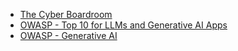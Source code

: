 - [The Cyber Boardroom](https://www.thecyberboardroom.com)
- [OWASP - Top 10 for LLMs and Generative AI Apps](https://genai.owasp.org/llm-top-10)
- [OWASP - Generative AI](https://genai.owasp.org)